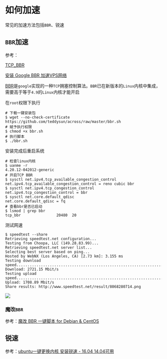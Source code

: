 # 如何加速

常见的加速方法包括`BBR`、锐速

## `BBR`加速

参考：

[TCP_BBR](https://en.wikipedia.org/wiki/TCP_congestion_control#TCP_BBR)

[安装 Google BBR 加速VPS网络 ](http://blog.leanote.com/post/quincyhuang/google-bbr)

[BBR](https://github.com/google/bbr)是`google`实现的一种`TCP`拥塞控制算法。`BBR`已在新版本的`Linux`内核中集成，需要高于等于`4.9`的`Linux`内核才能开启

在`root`权限下执行

    # 下载一键安装包
    $ wget --no-check-certificate https://github.com/teddysun/across/raw/master/bbr.sh
    # 赋予执行权限
    $ chmod +x bbr.sh
    # 执行脚本
    $ ./bbr.sh

安装完成后重启系统

    # 检查linux内核
    $ uanme -r
    4.20.12-042012-generic
    # 开启TCP BBR
    $ sysctl net.ipv4.tcp_available_congestion_control
    net.ipv4.tcp_available_congestion_control = reno cubic bbr
    $ sysctl net.ipv4.tcp_congestion_control
    net.ipv4.tcp_congestion_control = bbr
    $ sysctl net.core.default_qdisc
    net.core.default_qdisc = fq
    # 查看bbr是否已启动
    $ lsmod | grep bbr
    tcp_bbr                20480  20

测试网速

    $ speedtest --share
    Retrieving speedtest.net configuration...
    Testing from Choopa, LLC (149.28.83.99)...
    Retrieving speedtest.net server list...
    Selecting best server based on ping...
    Hosted by WebNX (Los Angeles, CA) [2.73 km]: 3.155 ms
    Testing download speed................................................................................
    Download: 2721.15 Mbit/s
    Testing upload speed................................................................................................
    Upload: 1708.89 Mbit/s
    Share results: http://www.speedtest.net/result/8068280714.png

![](http://www.speedtest.net/result/8068280714.png)

### 魔改`BBR`

参考：[魔改 BBR 一键脚本 for Debian & CentOS](https://github.com/tcp-nanqinlang/wiki/wiki/general)

## 锐速

参考：[ubuntu一键更换内核 安装锐速 - 16.04 14.04可用](https://www.jianshu.com/p/19ab389820ef)
